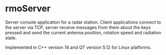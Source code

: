 # rmoServer
Server console application for a radar station. Client applications connect to the server via TCP, server receive messages from them about the keys pressed and send the current antenna position, rotation speed and radiation state. 

Implemented in C++ version 14 and QT version 5.12 for Linux platforms.
